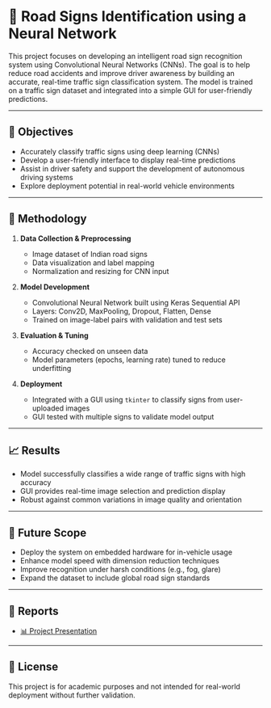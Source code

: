 # 🚦 Road Signs Identification using a Neural Network

This project focuses on developing an intelligent road sign recognition system using Convolutional Neural Networks (CNNs). The goal is to help reduce road accidents and improve driver awareness by building an accurate, real-time traffic sign classification system. The model is trained on a traffic sign dataset and integrated into a simple GUI for user-friendly predictions.

---

## 🎯 Objectives

- Accurately classify traffic signs using deep learning (CNNs)
- Develop a user-friendly interface to display real-time predictions
- Assist in driver safety and support the development of autonomous driving systems
- Explore deployment potential in real-world vehicle environments

---

## 🧠 Methodology

1. **Data Collection & Preprocessing**
   - Image dataset of Indian road signs
   - Data visualization and label mapping
   - Normalization and resizing for CNN input

2. **Model Development**
   - Convolutional Neural Network built using Keras Sequential API
   - Layers: Conv2D, MaxPooling, Dropout, Flatten, Dense
   - Trained on image-label pairs with validation and test sets

3. **Evaluation & Tuning**
   - Accuracy checked on unseen data
   - Model parameters (epochs, learning rate) tuned to reduce underfitting

4. **Deployment**
   - Integrated with a GUI using `tkinter` to classify signs from user-uploaded images
   - GUI tested with multiple signs to validate model output

---

## 📈 Results

- Model successfully classifies a wide range of traffic signs with high accuracy
- GUI provides real-time image selection and prediction display
- Robust against common variations in image quality and orientation

---

## 🚀 Future Scope

- Deploy the system on embedded hardware for in-vehicle usage
- Enhance model speed with dimension reduction techniques
- Improve recognition under harsh conditions (e.g., fog, glare)
- Expand the dataset to include global road sign standards

---

## 🧾 Reports

- [📊 Project Presentation](Road%20Signs%20Identification%20using%20a%20Neural%20Network.pptx)

---

## 📃 License

This project is for academic purposes and not intended for real-world deployment without further validation.
